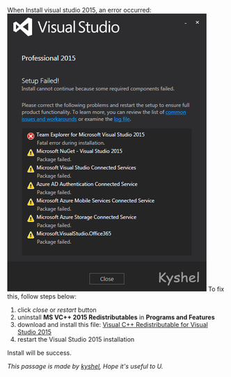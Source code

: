 


When Install visual studio 2015, an error occurred:
![vs2015_setup_failed](https://raw.githubusercontent.com/kyshel/file/master/blog/vs2015_setup_failed.png)
To fix this, follow steps below:

1. click *close* or *restart* button
2. uninstall **MS VC++ 2015 Redistributables** in **Programs and Features**
3. download and install this file: [Visual C++ Redistributable for Visual Studio 2015](https://www.microsoft.com/en-us/download/details.aspx?id=48145 )
4. restart the Visual Studio 2015 installation

Install will be success.


*This passage is made by [kyshel](http://kyshel.com), Hope it's useful to U.*

